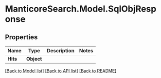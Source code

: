 # ManticoreSearch.Model.SqlObjResponse

## Properties

Name | Type | Description | Notes
------------ | ------------- | ------------- | -------------
**Hits** | **Object** |  | 

[[Back to Model list]](../README.md#documentation-for-models) [[Back to API list]](../README.md#documentation-for-api-endpoints) [[Back to README]](../README.md)

